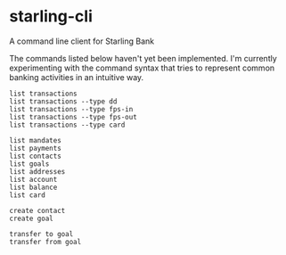 # starling-cli

A command line client for Starling Bank

The commands listed below haven't yet been implemented. I'm currently 
experimenting with the command syntax that tries to represent common 
banking activities in an intuitive way.

```plain
list transactions
list transactions --type dd
list transactions --type fps-in
list transactions --type fps-out
list transactions --type card

list mandates
list payments
list contacts
list goals
list addresses
list account
list balance
list card

create contact
create goal

transfer to goal
transfer from goal
```